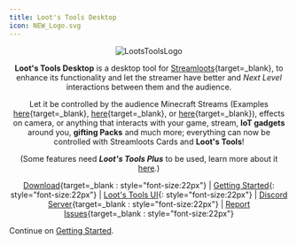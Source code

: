 ```yaml
---
title: Loot's Tools Desktop
icon: NEW_Logo.svg
---
```


<center>
<div class=heeead>
<img alt="LootsToolsLogo" src="img/HeaderA.png">
</div>

**Loot's Tools Desktop** is a desktop tool for [Streamloots](https://streamloots.com){target=_blank}, to enhance its functionality and let the streamer have better and *Next Level* interactions between them and the audience.

Let it be controlled by the audience Minecraft Streams (Examples [here](https://www.youtube.com/watch?v=BqhNUN1Ft6w){target=_blank}, [here](https://www.youtube.com/watch?v=LNAmppbpLXA){target=_blank}, or [here](https://www.youtube.com/watch?v=LBEQGj77ftQ){target=_blank}), effects on camera, or anything that interacts with your game, stream, **IoT gadgets** around you, **gifting Packs** and much more; everything can now be controlled with Streamloots Cards and **Loot's Tools**!

(Some features need ***Loot's Tools Plus*** to be used, learn more about it [here](plus).)

[Download](ltSetup.exe){target=_blank : style="font-size:22px"}   |   [Getting Started](gettingStarted){: style="font-size:22px"}  |  [Loot's Tools UI](https://lootstools.darye.dev/app){: style="font-size:22px"}
  |  [Discord Server](https://discord.io/Darye){target=_blank : style="font-size:22px"}  |  [Report Issues](https://github.com/DaryeDev/LootsTools/issues){target=_blank : style="font-size:22px"}

</center>

Continue on [Getting Started](../guides/gettingStarted).